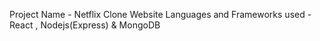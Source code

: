 Project Name  - Netflix Clone Website 
Languages and Frameworks used - React , Nodejs(Express) & MongoDB 
